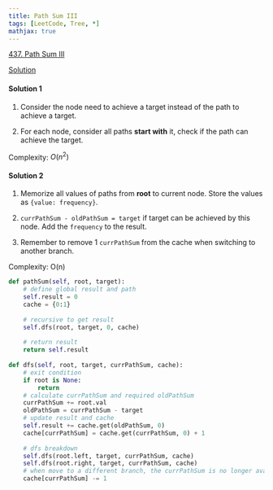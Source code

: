 ```yaml
---
title: Path Sum III
tags: [LeetCode, Tree, *]
mathjax: true
---
```


[437. Path Sum III](https://leetcode.com/problems/path-sum-iii/)

[Solution](https://leetcode.com/problems/path-sum-iii/discuss/141424/Python-step-by-step-walk-through.-Easy-to-understand.-Two-solutions-comparison.-%3A-)

#### Solution 1
1. Consider the node need to achieve a target instead of the path to achieve a target.

1. For each node, consider all paths **start with** it, check if the path can achieve the target.

Complexity: $O(n^2)$

#### Solution 2
1. Memorize all values of paths from **root** to current node. Store the values as `{value: frequency}`.

1. `currPathSum - oldPathSum = target` if target can be achieved by this node. Add the `frequency` to the result.

1. Remember to remove 1 `currPathSum` from the cache when switching to another branch.

Complexity: O(n)

```python
def pathSum(self, root, target):
    # define global result and path
    self.result = 0
    cache = {0:1}
    
    # recursive to get result
    self.dfs(root, target, 0, cache)
    
    # return result
    return self.result
    
def dfs(self, root, target, currPathSum, cache):
    # exit condition
    if root is None:
        return  
    # calculate currPathSum and required oldPathSum
    currPathSum += root.val
    oldPathSum = currPathSum - target
    # update result and cache
    self.result += cache.get(oldPathSum, 0)
    cache[currPathSum] = cache.get(currPathSum, 0) + 1
    
    # dfs breakdown
    self.dfs(root.left, target, currPathSum, cache)
    self.dfs(root.right, target, currPathSum, cache)
    # when move to a different branch, the currPathSum is no longer available, hence remove one. 
    cache[currPathSum] -= 1
```